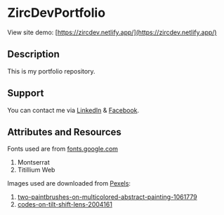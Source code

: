 # ZircDevPortfolio
View site demo: [https://zircdev.netlify.app/](https://zircdev.netlify.app/)

## Description
This is my portfolio repository.

## Support
You can contact me via [LinkedIn](https://www.linkedin.com/in/cx31-uiuxdev/) & [Facebook](https://www.facebook.com/zircitsolutions).

## Attributes and Resources
Fonts used are from [fonts.google.com](https://fonts.google.com/)
  1. Montserrat
  2. Titillium Web

Images used are downloaded from [Pexels](https://www.pexels.com/):
  1. [two-paintbrushes-on-multicolored-abstract-painting-1061779](https://www.pexels.com/photo/two-paintbrushes-on-multicolored-abstract-painting-1061779)
  2. [codes-on-tilt-shift-lens-2004161](https://www.pexels.com/photo/codes-on-tilt-shift-lens-2004161)
